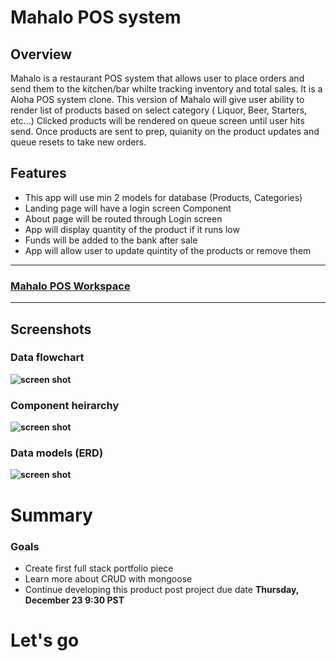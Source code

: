 # Mahalo POS system

## Overview


Mahalo is a restaurant POS system that allows user to place orders and send them to the kitchen/bar whilte tracking inventory and total sales. It is a Aloha POS system clone. This version of Mahalo will give user ability to render list of products based on select category ( Liquor, Beer, Starters, etc...)
Clicked products will be rendered on queue screen until user hits send. Once products are sent to prep, quianity on the product updates and queue resets to take new orders. 

## Features

* This app will use min 2 models for database (Products, Categories)
* Landing page will have a login screen Component
* About page will be routed through Login screen
* App will display quantity of the product if it runs low
* Funds will be added to the bank after sale
* App will allow user to update quintity of the products or remove them

_____________


### [Mahalo POS Workspace](https://trello.com/b/F7w2HI6G/mahalo-pos-system) 

________________


## Screenshots

### Data flowchart

**![screen shot ](https://i.ibb.co/XDm6Nwq/Screen-Shot-2021-12-15-at-8-01-18-PM.png)**

### Component heirarchy

**![screen shot ](https://i.ibb.co/MhDL576/Screen-Shot-2021-12-15-at-9-05-53-PM.png)**

### Data models (ERD)

**![screen shot ](https://i.ibb.co/Fzkmq4x/Screen-Shot-2021-12-15-at-8-35-44-PM.png)**


# Summary

### Goals

* Create first full stack portfolio piece
* Learn more about CRUD with mongoose
* Continue developing this product post project due date **Thursday, December 23 9:30 PST**


# Let's go
